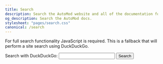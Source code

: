 ```yaml
---
title: Search
description: Search the AutoMod website and all of the documentation for details on usage.
og_description: Search the AutoMod docs.
stylesheet: "pages/search.css"
canonical: /search
---
```


<link href="/pagefind/pagefind-ui.css" rel="stylesheet">
<script data-cfasync="false" src="/pagefind/pagefind-ui.js"></script>
<div id="search"></div>

<noscript>
<p>For full search functionality JavaScript is required. This is a fallback that will perform a site search using DuckDuckGo.</p>

<form class="no-js-search" role="search" action="https://duckduckgo.com" method="GET">
  <label for="search-for">Search with DuckDuckGo:</label>
  <input id="search-for" type="search" name="q" required>
  <input type="hidden" name="sites" value="automod.vale.rocks">
  <button type="submit">Search</button>
</form>
</noscript>

<script data-cfasync="false" src="/assets/scripts/search.js"></script>
